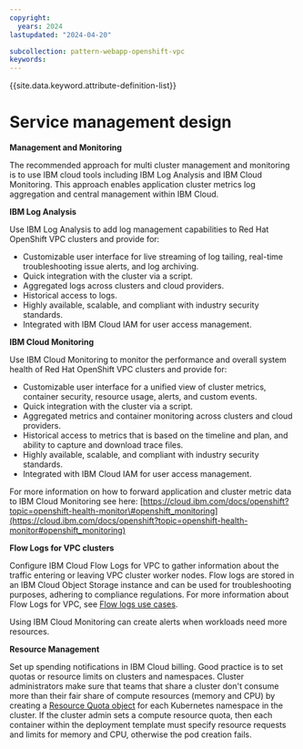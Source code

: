 ```yaml
---
copyright:
  years: 2024
lastupdated: "2024-04-20"

subcollection: pattern-webapp-openshift-vpc
keywords:
---
```

{{site.data.keyword.attribute-definition-list}}

# Service management design

**Management and Monitoring**

The recommended approach for multi cluster management and monitoring is to use IBM cloud tools including IBM Log Analysis and IBM Cloud Monitoring. This approach enables application cluster metrics log aggregation and central management within IBM Cloud.

**IBM Log Analysis**

Use IBM Log Analysis to add log management capabilities to Red Hat OpenShift VPC clusters and provide for:

- Customizable user interface for live streaming of log tailing, real-time troubleshooting issue alerts, and log archiving.
- Quick integration with the cluster via a script.
- Aggregated logs across clusters and cloud providers.
- Historical access to logs.
- Highly available, scalable, and compliant with industry security standards.
- Integrated with IBM Cloud IAM for user access management.

**IBM Cloud Monitoring**

Use IBM Cloud Monitoring to monitor the performance and overall system health of Red Hat OpenShift VPC clusters and provide for:

- Customizable user interface for a unified view of cluster metrics, container security, resource usage, alerts, and custom events.
- Quick integration with the cluster via a script.
- Aggregated metrics and container monitoring across clusters and cloud providers.
- Historical access to metrics that is based on the timeline and plan, and ability to capture and download trace files.
- Highly available, scalable, and compliant with industry security standards.
- Integrated with IBM Cloud IAM for user access management.

For more information on how to forward application and cluster metric data to IBM Cloud Monitoring see here: [https://cloud.ibm.com/docs/openshift?topic=openshift-health-monitor\#openshift_monitoring](https://cloud.ibm.com/docs/openshift?topic=openshift-health-monitor#openshift_monitoring)

**Flow Logs for VPC clusters**

Configure IBM Cloud Flow Logs for VPC to gather information about the traffic entering or leaving VPC cluster worker nodes. Flow logs are stored in an IBM Cloud Object Storage instance and can be used for troubleshooting purposes, adhering to compliance regulations. For more information about Flow Logs for VPC, see [Flow logs use cases](https://cloud.ibm.com/docs/vpc?topic=vpc-flow-logs&interface=ui#flow-logs-use-cases).

Using IBM Cloud Monitoring can create alerts when workloads need more resources.

**Resource Management**

Set up spending notifications in IBM Cloud billing. Good practice is to set quotas or resource limits on clusters and namespaces. Cluster administrators make sure that teams that share a cluster don't consume more than their fair share of compute resources (memory and CPU) by creating a [Resource Quota object](https://kubernetes.io/docs/concepts/policy/resource-quotas/) for each Kubernetes namespace in the cluster. If the cluster admin sets a compute resource quota, then each container within the deployment template must specify resource requests and limits for memory and CPU, otherwise the pod creation fails.
